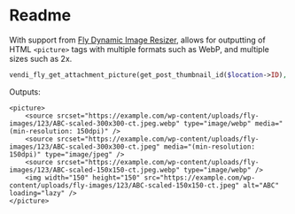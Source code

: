 # Readme

With support from [Fly Dynamic Image Resizer](https://wordpress.org/plugins/fly-dynamic-image-resizer/),
allows for outputting of HTML `<picture>` tags with multiple formats such as WebP, and multiple sizes
such as 2x.

```php
vendi_fly_get_attachment_picture(get_post_thumbnail_id($location->ID), 'location-listing')
```

Outputs:

```
<picture>
    <source srcset="https://example.com/wp-content/uploads/fly-images/123/ABC-scaled-300x300-ct.jpeg.webp" type="image/webp" media="(min-resolution: 150dpi)" />
    <source srcset="https://example.com/wp-content/uploads/fly-images/123/ABC-scaled-300x300-ct.jpeg" media="(min-resolution: 150dpi)" type="image/jpeg" />
    <source srcset="https://example.com/wp-content/uploads/fly-images/123/ABC-scaled-150x150-ct.jpeg.webp" type="image/webp" />
    <img width="150" height="150" src="https://example.com/wp-content/uploads/fly-images/123/ABC-scaled-150x150-ct.jpeg" alt="ABC" loading="lazy" />
</picture>
```
